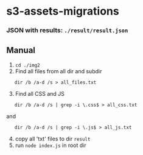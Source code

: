 # s3-assets-migrations

### JSON with results: ` ./result/result.json `

## Manual
1. ``` cd ./img2 ```
2. Find all files from all dir and subdir 
``` 
   dir /b /a-d /s > all_files.txt 
```
3. Find all CSS and JS
``` 
   dir /b /a-d /s | grep -i \.css$ > all_css.txt 
```
and
``` 
   dir /b /a-d /s | grep -i \.js$ > all_js.txt 
```
4. copy all 'txt' files to dir `result`
5. run ``` node index.js ``` in root dir
